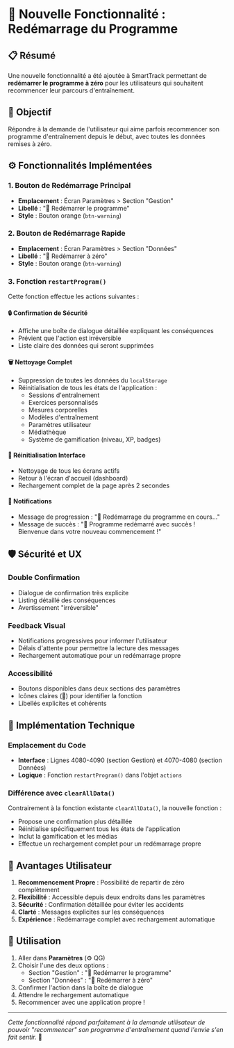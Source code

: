 # 🔄 Nouvelle Fonctionnalité : Redémarrage du Programme

## 📋 Résumé
Une nouvelle fonctionnalité a été ajoutée à SmartTrack permettant de **redémarrer le programme à zéro** pour les utilisateurs qui souhaitent recommencer leur parcours d'entraînement.

## 🎯 Objectif
Répondre à la demande de l'utilisateur qui aime parfois recommencer son programme d'entraînement depuis le début, avec toutes les données remises à zéro.

## ⚙️ Fonctionnalités Implémentées

### 1. **Bouton de Redémarrage Principal**
- **Emplacement** : Écran Paramètres > Section "Gestion"
- **Libellé** : "🔄 Redémarrer le programme"
- **Style** : Bouton orange (`btn-warning`)

### 2. **Bouton de Redémarrage Rapide**
- **Emplacement** : Écran Paramètres > Section "Données"
- **Libellé** : "🔄 Redémarrer à zéro"
- **Style** : Bouton orange (`btn-warning`)

### 3. **Fonction `restartProgram()`**
Cette fonction effectue les actions suivantes :

#### **🔒 Confirmation de Sécurité**
- Affiche une boîte de dialogue détaillée expliquant les conséquences
- Prévient que l'action est irréversible
- Liste claire des données qui seront supprimées

#### **🗑️ Nettoyage Complet**
- Suppression de toutes les données du `localStorage`
- Réinitialisation de tous les états de l'application :
  - Sessions d'entraînement
  - Exercices personnalisés
  - Mesures corporelles
  - Modèles d'entraînement
  - Paramètres utilisateur
  - Médiathèque
  - Système de gamification (niveau, XP, badges)

#### **🔄 Réinitialisation Interface**
- Nettoyage de tous les écrans actifs
- Retour à l'écran d'accueil (dashboard)
- Rechargement complet de la page après 2 secondes

#### **📢 Notifications**
- Message de progression : "🔄 Redémarrage du programme en cours..."
- Message de succès : "🎉 Programme redémarré avec succès ! Bienvenue dans votre nouveau commencement !"

## 🛡️ Sécurité et UX

### **Double Confirmation**
- Dialogue de confirmation très explicite
- Listing détaillé des conséquences
- Avertissement "irréversible"

### **Feedback Visual**
- Notifications progressives pour informer l'utilisateur
- Délais d'attente pour permettre la lecture des messages
- Rechargement automatique pour un redémarrage propre

### **Accessibilité**
- Boutons disponibles dans deux sections des paramètres
- Icônes claires (🔄) pour identifier la fonction
- Libellés explicites et cohérents

## 🔧 Implémentation Technique

### **Emplacement du Code**
- **Interface** : Lignes 4080-4090 (section Gestion) et 4070-4080 (section Données)
- **Logique** : Fonction `restartProgram()` dans l'objet `actions`

### **Différence avec `clearAllData()`**
Contrairement à la fonction existante `clearAllData()`, la nouvelle fonction :
- Propose une confirmation plus détaillée
- Réinitialise spécifiquement tous les états de l'application
- Inclut la gamification et les médias
- Effectue un rechargement complet pour un redémarrage propre

## 🎉 Avantages Utilisateur

1. **Recommencement Propre** : Possibilité de repartir de zéro complètement
2. **Flexibilité** : Accessible depuis deux endroits dans les paramètres
3. **Sécurité** : Confirmation détaillée pour éviter les accidents
4. **Clarté** : Messages explicites sur les conséquences
5. **Expérience** : Redémarrage complet avec rechargement automatique

## 🚀 Utilisation

1. Aller dans **Paramètres** (⚙️ QG)
2. Choisir l'une des deux options :
   - Section "Gestion" : "🔄 Redémarrer le programme"
   - Section "Données" : "🔄 Redémarrer à zéro"
3. Confirmer l'action dans la boîte de dialogue
4. Attendre le rechargement automatique
5. Recommencer avec une application propre !

---

*Cette fonctionnalité répond parfaitement à la demande utilisateur de pouvoir "recommencer" son programme d'entraînement quand l'envie s'en fait sentir.* 🎯